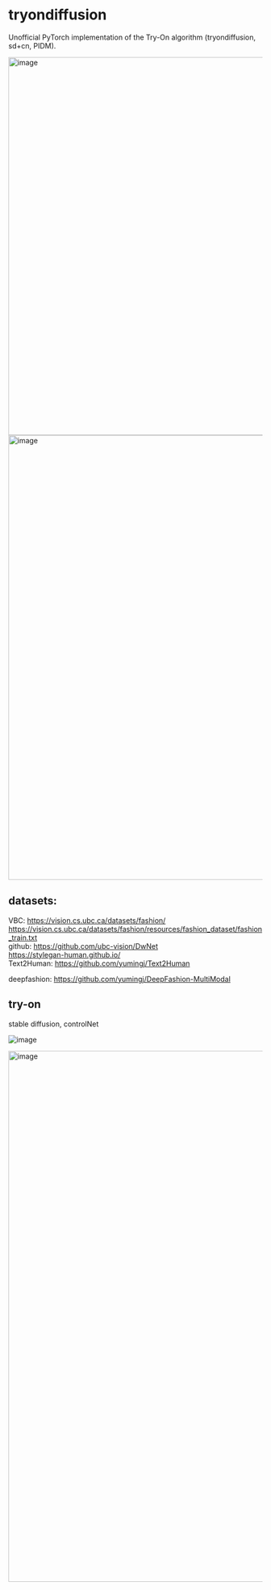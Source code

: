 # tryondiffusion
Unofficial PyTorch implementation of the Try-On algorithm (tryondiffusion, sd+cn, PIDM).

<img width="749" alt="image" src="https://github.com/La-fe/tryondiffusion/assets/37364197/3306bf70-7402-4e0d-9ceb-5f5f5e79cd6f">

<img width="881" alt="image" src="https://github.com/La-fe/tryondiffusion/assets/37364197/1d3f4154-3ef3-41e6-8938-da47368420a5">



## datasets: 
VBC: https://vision.cs.ubc.ca/datasets/fashion/ 
      https://vision.cs.ubc.ca/datasets/fashion/resources/fashion_dataset/fashion_train.txt  
github: https://github.com/ubc-vision/DwNet  
        https://stylegan-human.github.io/  
Text2Human: https://github.com/yumingj/Text2Human  

deepfashion: https://github.com/yumingj/DeepFashion-MultiModal  

## try-on 
stable diffusion, controlNet

![image](https://github.com/La-fe/tryondiffusion/assets/37364197/0e5b2f9c-92fd-4274-a0cf-4d20c84f646b)

<img width="1052" alt="image" src="https://github.com/La-fe/tryondiffusion/assets/37364197/549c73a4-6988-405a-bf23-a41a9b736b1c">




